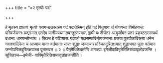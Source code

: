 +++
title = "०२ मृत्योः पदं"

+++

हे मृतस्य ज्ञातयः मृत्योः परागच्छतस्तस्य पदं पद्यतेस्मिन् इति पदं पितृयागः तं योपयन्तः विमोहयन्तः परिवर्जयन्तः यद्यस्मात् एतदेव यानीयपथागतवन्तुस्तस्मात् द्राघी यः दीर्घतरं आयुर्जीवनं प्रतरं प्रकृष्टतरमत्यर्थं दधानाः धारयन्तोभवथ । किञ्च हे यज्ञियासः यज्ञार्हा यज्ञसम्पादिनोयजमानाः प्रजया पुत्रपौत्रादिकया धनेन गवाश्वादिकेन च आप्याय मानाः वर्तमानाः सन्तः शुद्धाः जन्मान्तरसञ्चितदुरितक्षयात् शुद्धाभवत पूताः वर्तमान जन्मोपचितदुरितक्षयाच्च पूताभवत ॥ २ ॥ पैतृमेधिकेकर्मणि अमात्याः इमेजीवाविमृतैरितिसव्यावृतोव्रजन्ति । सूत्रितञ्च—इमेजी- वाविमृतैरितिसव्यावृतोव्रजन्तीति ।
